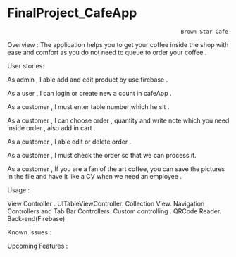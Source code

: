 # FinalProject_CafeApp

                                                           Brown Star Cafe 


Overview :
The application helps you to get your coffee inside the shop with ease and comfort as you do not need to queue to order your coffee .  


User stories: 

As admin , I able add and edit product by use firebase .

As a user , I can login or create new a count in cafeApp .

As a customer , I must enter table number which he sit .

As a customer , I can choose order , quantity and write note which you need inside order , also add in cart .

As a customer , I able edit or delete order . 

As a customer , I must check  the order so that we can process it.

As a customer , If you are a fan of the art coffee, you can save the pictures in the file and have it like a CV when we need an employee .



Usage : 

View Controller .
UITableViewController.
Collection View. 
Navigation Controllers and Tab Bar Controllers.
Custom controlling .
QRCode Reader.
Back-end(Firebase)


Known Issues :

Upcoming Features :


